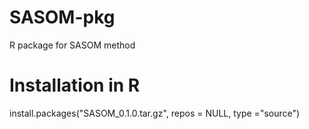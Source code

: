 # SASOM-pkg
R package for SASOM method

# Installation in R
install.packages("SASOM_0.1.0.tar.gz", repos = NULL, type ="source")
